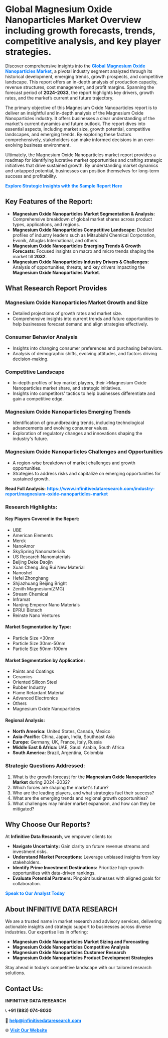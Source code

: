 <h1>Global Magnesium Oxide Nanoparticles Market Overview including growth forecasts, trends, competitive analysis, and key player strategies.</h1>
<p>
Discover comprehensive insights into the 
<a href="https://www.infinitivedataresearch.com/industry-report/magnesium-oxide-nanoparticles-market" rel="dofollow" style="color: #007BFF; text-decoration: none;"><strong>Global Magnesium Oxide Nanoparticles Market</strong></a>, a pivotal industry segment analyzed through its historical development, emerging trends, growth prospects, and competitive landscape. This report offers an in-depth analysis of production capacity, revenue structures, cost management, and profit margins. Spanning the forecast period of <strong>2024–2033</strong>, the report highlights key drivers, growth rates, and the market’s current and future trajectory.
</p>
<p>
The primary objective of this Magnesium Oxide Nanoparticles report is to deliver an insightful and in-depth analysis of the Magnesium Oxide Nanoparticles industry. It offers businesses a clear understanding of the market's current dynamics and future outlook. The report dives into essential aspects, including market size, growth potential, competitive landscapes, and emerging trends. By exploring these factors comprehensively, stakeholders can make informed decisions in an ever-evolving business environment.
</p>
<p>
Ultimately, the Magnesium Oxide Nanoparticles market report provides a roadmap for identifying lucrative market opportunities and crafting strategic initiatives that drive sustained growth. By understanding market dynamics and untapped potential, businesses can position themselves for long-term success and profitability.
</p>
<p>
<a href="https://www.infinitivedataresearch.com/request-sample/reportId=102493" style="color: #007BFF; text-decoration: none;"><strong>Explore Strategic Insights with the Sample Report Here</strong></a>
</p>

<h2>Key Features of the Report:</h2>
<ul>
<li><strong>Magnesium Oxide Nanoparticles Market Segmentation & Analysis:</strong> Comprehensive breakdown of global market shares across product types, applications, and regions.</li>
<li><strong>Magnesium Oxide Nanoparticles Competitive Landscape:</strong> Detailed profiles of industry leaders such as Mitsubishi Chemical Corporation, Evonik, Altuglas International, and others.</li>
<li><strong>Magnesium Oxide Nanoparticles Emerging Trends & Growth Forecasts:</strong> Focused insights on macro and micro trends shaping the market till <strong>2032</strong>.</li>
<li><strong>Magnesium Oxide Nanoparticles Industry Drivers & Challenges:</strong> Analysis of opportunities, threats, and key drivers impacting the <strong>Magnesium Oxide Nanoparticles Market</strong>.</li>
</ul>

<h2>What Research Report Provides</h2>
<h3>Magnesium Oxide Nanoparticles Market Growth and Size</h3>
<ul>
<li>Detailed projections of growth rates and market size.</li>
<li>Comprehensive insights into current trends and future opportunities to help businesses forecast demand and align strategies effectively.</li>
</ul>

<h3>Consumer Behavior Analysis</h3>
<ul>
<li>Insights into changing consumer preferences and purchasing behaviors.</li>
<li>Analysis of demographic shifts, evolving attitudes, and factors driving decision-making.</li>
</ul>

<h3>Competitive Landscape</h3>
<ul>
<li>In-depth profiles of key market players, their >Magnesium Oxide Nanoparticles market share, and strategic initiatives.</li>
<li>Insights into competitors' tactics to help businesses differentiate and gain a competitive edge.</li>
</ul>

<h3>Magnesium Oxide Nanoparticles Emerging Trends</h3>
<ul>
<li>Identification of groundbreaking trends, including technological advancements and evolving consumer values.</li>
<li>Exploration of regulatory changes and innovations shaping the industry's future.</li>
</ul>

<h3>Magnesium Oxide Nanoparticles Challenges and Opportunities</h3>
<ul>
<li>A region-wise breakdown of market challenges and growth opportunities.</li>
<li>Strategies to address risks and capitalize on emerging opportunities for sustained growth.</li>
</ul>
<p><strong>Read Full Analysis:</strong> <a href="https://www.infinitivedataresearch.com/industry-report/magnesium-oxide-nanoparticles-market" rel="dofollow" style="color: #007BFF; text-decoration: none;"><strong>https://www.infinitivedataresearch.com/industry-report/magnesium-oxide-nanoparticles-market</strong></a></p>
<h3>Research Highlights:</h3>
<h4>Key Players Covered in the Report:</h4>
<ul><li>UBE</li><li>American Elements</li><li>Merck</li><li>NanoAmor</li><li>SkySpring Nanomaterials</li><li>US Research Nanomaterials</li><li>Beijing Deke Daojin</li><li>Xuan Cheng Jing Rui New Material</li><li>Nanoshel</li><li>Hefei Zhonghang</li><li>Shjiazhuang Beijing Bright</li><li>Zenith Magnesium(ZMG)</li><li>Stream Chemical</li><li>Inframat</li><li>Nanjing Emperor Nano Materials</li><li>EPRUI Biotech</li><li>Reinste Nano Ventures</li></ul>
<h4>Market Segmentation by Type:</h4>
<ul><li>Particle Size &lt;30nm</li><li>Particle Size 30nm-50nm</li><li>Particle Size 50nm-100nm</li></ul>
<h4>Market Segmentation by Application:</h4>
<ul><li>Paints and Coatings</li><li>Ceramics</li><li>Oriented Silicon Steel</li><li>Rubber Industry</li><li>Flame Retardant Material</li><li>Advanced Electronics</li><li>Others</li><li>Magnesium Oxide Nanoparticles</li></ul>

<h4>Regional Analysis:</h4>
<ul>
<li><strong>North America:</strong> United States, Canada, Mexico</li>
<li><strong>Asia-Pacific:</strong> China, Japan, India, Southeast Asia</li>
<li><strong>Europe:</strong> Germany, UK, France, Italy, Russia</li>
<li><strong>Middle East & Africa:</strong> UAE, Saudi Arabia, South Africa</li>
<li><strong>South America:</strong> Brazil, Argentina, Colombia</li>
</ul>

<h3>Strategic Questions Addressed:</h3>
<ol>
<li>What is the growth forecast for the <strong>Magnesium Oxide Nanoparticles Market</strong> during 2024–2032?</li>
<li>Which forces are shaping the market's future?</li>
<li>Who are the leading players, and what strategies fuel their success?</li>
<li>What are the emerging trends and regional growth opportunities?</li>
<li>What challenges may hinder market expansion, and how can they be mitigated?</li>
</ol>

<h2>Why Choose Our Reports?</h2>
<p>At <strong>Infinitive Data Research</strong>, we empower clients to:</p>
<ul>
<li><strong>Navigate Uncertainty:</strong> Gain clarity on future revenue streams and investment risks.</li>
<li><strong>Understand Market Perceptions:</strong> Leverage unbiased insights from key stakeholders.</li>
<li><strong>Identify Prime Investment Destinations:</strong> Prioritize high-growth opportunities with data-driven rankings.</li>
<li><strong>Evaluate Potential Partners:</strong> Pinpoint businesses with aligned goals for collaboration.</li>
</ul>
<p><a href="https://www.infinitivedataresearch.com/industry-report/magnesium-oxide-nanoparticles-market" rel="dofollow" style="color: #007BFF; text-decoration: none;"><strong>Speak to Our Analyst Today</strong></a></p>

<h2>About INFINITIVE DATA RESEARCH</h2>
<p>We are a trusted name in market research and advisory services, delivering actionable insights and strategic support to businesses across diverse industries. Our expertise lies in offering:</p>
<ul>
<li><strong>Magnesium Oxide Nanoparticles Market Sizing and Forecasting</strong></li>
<li><strong>Magnesium Oxide Nanoparticles Competitive Analysis</strong></li>
<li><strong>Magnesium Oxide Nanoparticles Customer Research</strong></li>
<li><strong>Magnesium Oxide Nanoparticles Product Development Strategies</strong></li>
</ul>
<p>Stay ahead in today’s competitive landscape with our tailored research solutions.</p>

<h2>Contact Us:</h2>
<p><strong>INFINITIVE DATA RESEARCH</strong></p>
<p>📞 <strong>+91 (883) 074-8030</strong></p>
<p>📧 <strong><a href="mailto:help@infinitivedataresearch.com" style="color: #007BFF;">help@infinitivedataresearch.com</a></strong></p>
<p>🌐 <strong><a href="https://www.infinitivedataresearch.com" rel="dofollow" style="color: #007BFF;">Visit Our Website</a></strong></p>